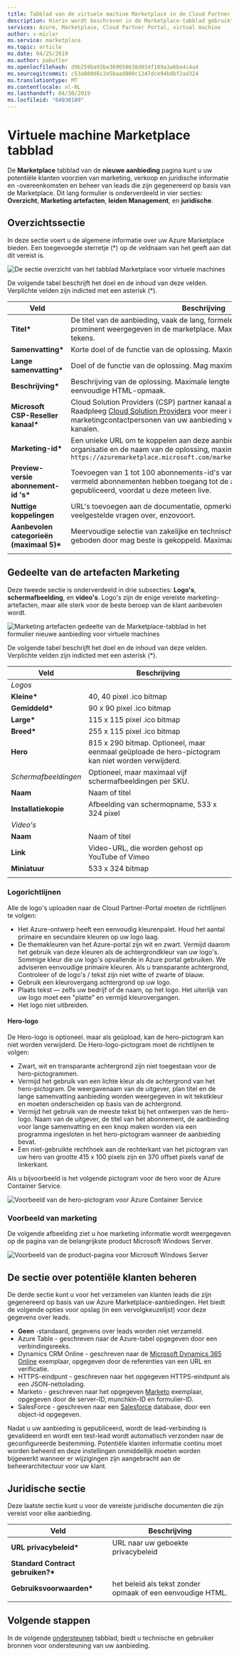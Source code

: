 ```yaml
---
title: Tabblad van de virtuele machine Marketplace in de Cloud Partner-Portal voor Azure Marketplace
description: Hierin wordt beschreven in de Marketplace-tabblad gebruikt bij het maken van een virtuele machine in Azure Marketplace-aanbieding.
services: Azure, Marketplace, Cloud Partner Portal, virtual machine
author: v-miclar
ms.service: marketplace
ms.topic: article
ms.date: 04/25/2019
ms.author: pabutler
ms.openlocfilehash: d9b259ba93be369658638d034f109a3a6ba4c4a4
ms.sourcegitcommit: c53a800d6c2e5baad800c1247dce94bdbf2ad324
ms.translationtype: MT
ms.contentlocale: nl-NL
ms.lasthandoff: 04/30/2019
ms.locfileid: "64938189"
---
```

# <a name="virtual-machine-marketplace-tab"></a>Virtuele machine Marketplace tabblad

De **Marketplace** tabblad van de **nieuwe aanbieding** pagina kunt u uw potentiële klanten voorzien van marketing, verkoop en juridische informatie en -overeenkomsten en beheer van leads die zijn gegenereerd op basis van de Marketplace. Dit lang formulier is onderverdeeld in vier secties: **Overzicht**, **Marketing artefacten**, **leiden Management**, en **juridische**.


## <a name="overview-section"></a>Overzichtssectie
In deze sectie voert u de algemene informatie over uw Azure Marketplace bieden.  Een toegevoegde sterretje (*) op de veldnaam van het geeft aan dat dit vereist is.

![De sectie overzicht van het tabblad Marketplace voor virtuele machines](./media/publishvm_008.png)

De volgende tabel beschrijft het doel en de inhoud van deze velden. Verplichte velden zijn indicted met een asterisk (*).

|  **Veld**                |     **Beschrijving**                                                          |
|  ---------                |     ---------------                                                          |
| **Titel\***                 | De titel van de aanbieding, vaak de lang, formele naam. Deze titel wordt prominent weergegeven in de marketplace.  Maximale lengte van maximaal 50 tekens. |
| **Samenvatting\***               | Korte doel of de functie van de oplossing.  Maximale lengte van 100 tekens. |
| **Lange samenvatting\***          | Doel of de functie van de oplossing.  Mag maximaal 256 tekens bevatten. |
| **Beschrijving\***           | Beschrijving van de oplossing.  Maximale lengte van 3000 tekens ondersteunt eenvoudige HTML-opmaak. |
| **Microsoft CSP-Reseller kanaal\*** | Cloud Solution Providers (CSP) partner kanaal aanmelden is nu beschikbaar.  Raadpleeg [Cloud Solution Providers](../../cloud-solution-providers.md) voor meer informatie over marketingcontactpersonen van uw aanbieding via de Microsoft CSP partner kanalen. |
| **Marketing-id\***  | Een unieke URL om te koppelen aan deze aanbieding omvat gewoonlijk van uw organisatie en de naam van de oplossing, maximaal 50 tekens.  Bijvoorbeeld: <br/> `https://azuremarketplace.microsoft.com/marketplace/apps/contoso.sampleApp`  |
| **Preview-versie abonnement-id 's\*** | Toevoegen van 1 tot 100 abonnements-id's van viewers. Deze technische vermeld abonnementen hebben toegang tot de aanbieding zodra deze gepubliceerd, voordat u deze meteen live. |
| **Nuttige koppelingen**          | URL's toevoegen aan de documentatie, opmerkingen bij de release, veelgestelde vragen over, enzovoort. |
| **Aanbevolen categorieën (maximaal 5)\*** | Meervoudige selectie van zakelijke en technische categorieën die worden geboden door mag beste is gekoppeld.  Maximaal vijf toegestaan.  |
|  |  |


## <a name="marketing-artifacts-section"></a>Gedeelte van de artefacten Marketing

Deze tweede sectie is onderverdeeld in drie subsecties: **Logo's**, **schermafbeelding**, en **video's**. Logo's zijn de enige vereiste marketing-artefacten, maar alle sterk voor de beste beroep van de klant aanbevolen wordt. 

![Marketing artefacten gedeelte van de Marketplace-tabblad in het formulier nieuwe aanbieding voor virtuele machines](./media/publishvm_009.png)

De volgende tabel beschrijft het doel en de inhoud van deze velden. Verplichte velden zijn indicted met een asterisk (*).

|  **Veld**                |     **Beschrijving**                                                          |
|  ---------                |     ---------------                                                          |
| *Logos*  |  |
| **Kleine\***                 | 40, 40 pixel .ico bitmap                                                      |
| **Gemiddeld\***                | 90 x 90 pixel .ico bitmap                                                      |
| **Large\***                 | 115 x 115 pixel .ico bitmap                                                   |
| **Breed\***                  | 255 x 115 pixel .ico bitmap                                                    |
| **Hero**                  | 815 x 290 bitmap.  Optioneel, maar eenmaal geüploade de hero-pictogram kan niet worden verwijderd. |
| *Schermafbeeldingen*  | Optioneel, maar maximaal vijf schermafbeeldingen per SKU. |
| **Naam**                  | Naam of titel <!-- TODO - max char length? none specified in UI -->                               |
| **Installatiekopie**                 | Afbeelding van schermopname, 533 x 324 pixel                                         |
| *Video's*  |  |
| **Naam**                  | Naam of titel  <!-- TODO - max char length? -->                              |
| **Link**                  | Video-URL, die worden gehost op YouTube of Vimeo                                        |
| **Miniatuur**             | 533 x 324 bitmap                                                               |
|   |   |

### <a name="logo-guidelines"></a>Logorichtlijnen

<!-- TD: It seems like this section could be better located in some common area, maybe an AMP Marketing/Design section 
+1 this should all be in a common area and referenced from here to that location.-->

Alle de logo's uploaden naar de Cloud Partner-Portal moeten de richtlijnen te volgen:

*  Het Azure-ontwerp heeft een eenvoudig kleurenpalet. Houd het aantal primaire en secundaire kleuren op uw logo laag.
*  De themakleuren van het Azure-portal zijn wit en zwart. Vermijd daarom het gebruik van deze kleuren als de achtergrondkleur van uw logo's. Sommige kleur die uw logo's opvallende in Azure portal gebruiken. We adviseren eenvoudige primaire kleuren. Als u transparante achtergrond, Controleer of de logo's / tekst zijn niet witte of zwarte of blauw.
*  Gebruik een kleurovergang achtergrond op uw logo.
*  Plaats tekst — zelfs uw bedrijf of de naam, op het logo. Het uiterlijk van uw logo moet een "platte" en vermijd kleurovergangen.
*  Het logo niet uitbreiden.

#### <a name="hero-logo"></a>Hero-logo

De Hero-logo is optioneel. maar als geüpload, kan de hero-pictogram kan niet worden verwijderd.  De Hero-logo-pictogram moet de richtlijnen te volgen:

*  Zwart, wit en transparante achtergrond zijn niet toegestaan voor de hero-pictogrammen.
*  Vermijd het gebruik van een lichte kleur als de achtergrond van het hero-pictogram.  De weergavenaam van de uitgever, plan titel en de lange samenvatting aanbieding worden weergegeven in wit tekstkleur en moeten onderscheiden op basis van de achtergrond.
*  Vermijd het gebruik van de meeste tekst bij het ontwerpen van de hero-logo.  Naam van de uitgever, de titel van het abonnement, de aanbieding voor lange samenvatting en een knop maken worden via een programma ingesloten in het hero-pictogram wanneer de aanbieding bevat. 
* Een niet-gebruikte rechthoek aan de rechterkant van het pictogram van uw hero van grootte 415 x 100 pixels zijn en 370 offset pixels vanaf de linkerkant.  

Als u bijvoorbeeld is het volgende pictogram voor de hero voor de Azure Container Service.  <!-- TD: It would be nice to have the raw bitmap, e.g.before and after embedding. -->

![Voorbeeld van de hero-pictogram voor Azure Container Service](./media/publishvm_010.png)


### <a name="marketing-information-example"></a>Voorbeeld van marketing 

De volgende afbeelding ziet u hoe marketing informatie wordt weergegeven op de pagina van de belangrijkste product Microsoft Windows Server.

![Voorbeeld van de product-pagina voor Microsoft Windows Server](./media/publishvm_011.png)


## <a name="lead-management-section"></a>De sectie over potentiële klanten beheren

De derde sectie kunt u voor het verzamelen van klanten leads die zijn gegenereerd op basis van uw Azure Marketplace-aanbiedingen. Het biedt de volgende opties voor opslag (in een vervolgkeuzelijst) voor deze gegevens over leads.

* **Geen** -standaard, gegevens over leads worden niet verzameld.
* Azure Table - geschreven naar de Azure-tabel opgegeven door een verbindingsreeks.
* Dynamics CRM Online - geschreven naar de [Microsoft Dynamics 365 Online](https://dynamics.microsoft.com/) exemplaar, opgegeven door de referenties van een URL en verificatie.
* HTTPS-eindpunt - geschreven naar het opgegeven HTTPS-eindpunt als een JSON-nettolading.
* Marketo - geschreven naar het opgegeven [Marketo](https://www.marketo.com/) exemplaar, opgegeven door de server-ID, munchkin-ID en formulier-ID.
* SalesForce - geschreven naar een [Salesforce](https://www.salesforce.com/) database, door een object-id opgegeven.

Nadat u uw aanbieding is gepubliceerd, wordt de lead-verbinding is gevalideerd en wordt een test-lead wordt automatisch verzonden naar de geconfigureerde bestemming. Potentiële klanten informatie continu moet worden beheerd en deze instellingen onmiddellijk moeten worden bijgewerkt wanneer er wijzigingen zijn aangebracht aan de beheerarchitectuur voor uw klant.

<!-- TD: For more info, see [Need a topic on lead information and processing that mimics the Appendix of the VM Pub Guide]. -->

## <a name="legal-section"></a>Juridische sectie

Deze laatste sectie kunt u voor de vereiste juridische documenten die zijn vereist voor elke aanbieding.  

|  **Veld**                    |     **Beschrijving**                                        |
|  ---------                    |     ---------------                                        |
| **URL privacybeleid\***      | URL naar uw geboekte privacybeleid                          |
| **Standard Contract gebruiken?\***  |   |
| **Gebruiksvoorwaarden\***            | het beleid als tekst zonder opmaak of een eenvoudige HTML.                       |
|  |  |


## <a name="next-steps"></a>Volgende stappen

In de volgende [ondersteunen](./cpp-support-tab.md) tabblad, biedt u technische en gebruiker bronnen voor ondersteuning van uw aanbieding.
